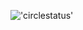 !['circlestatus'](https://circleci.com/gh/ajessee/rdjessee_blog.svg?style=shield&circle-token=:circle-token)
